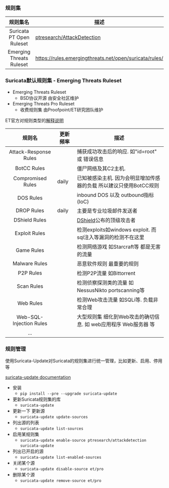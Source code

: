 ### 规则集

|规则集名|描述|
|:-------------:|-----|
|Suricata PT Open Ruleset|[ptresearch/AttackDetection](https://github.com/ptresearch/AttackDetection)|
|Emerging Threats Ruleset|https://rules.emergingthreats.net/open/suricata/rules/|

### Suricata默认规则集 - Emerging Threats Ruleset

* Emerging Threats Ruleset
  * BSD协议开源 由安全社区维护
* Emerging Threats Pro Ruleset
  * 收费规则集 由Proofpoint/ET研究团队维护

ET官方对规则类型的[解释说明](https://doc.emergingthreats.net/bin/view/Main/EmergingFAQ#What_is_the_general_intent_of_ea)


|规则名|更新频率|描述|
|:-------------:|-----|-----|
|Attack-Response Rules||捕获成功攻击后的响应. 如"id=root" 或 错误信息|
|BotCC Rules||僵尸网络及其C2主机. |
|Compromised Rules|daily|已知被感染主机. 因为会明显增加传感器的负载 所以建议只使用BotCC规则|
|DOS Rules||inbound DOS 以及 outbound指标(IoC)|
|DROP Rules|daily|主要是专业垃圾邮件发送者|
|DShield Rules||[DShield](http://www.dshield.org)公布的顶级攻击者|
|Exploit Rules||检测exploits如windows exploit. 而sql注入等漏洞的检测不在这里|
|Game Rules||检测网络游戏 如Starcraft等 都是无害的流量|
|Malware Rules||恶意软件规则 最重要的规则|
|P2P Rules||检测P2P流量 如Bittorrent|
|Scan Rules||检测侦察探测类的流量 如NessusNikto portscanning等|
|Web Rules||检测Web攻击流量 如SQLi等. 负载非常合理|
|Web-SQL-Injection Rules||大型规则集 细化到Web攻击的确切信息. 如 web应用程序 Web服务器 等|
|...|||

### 规则管理

使用Suricata-Update对Suricata的规则集进行统一管理，比如更新、启用、停用等

[suricata-update documentation](https://suricata-update.readthedocs.io/en/latest/)

* 安装
  * `pip install --pre --upgrade suricata-update`
* 更新Suricata规则集的库
  * `suricata-update`
* 更新一下 更新源
  * `suricata-update update-sources`
* 列出源的列表
  * `suricata-update list-sources`
* 启用某规则集
  * `suricata-update enable-source ptresearch/attackdetection` `suricata-update`
* 列出已开启的源
  * `suricata-update list-enabled-sources`
* 关闭某个源
  * `suricata-update disable-source et/pro`
* 删除某个源
  * `suricata-update remove-source et/pro`
  
